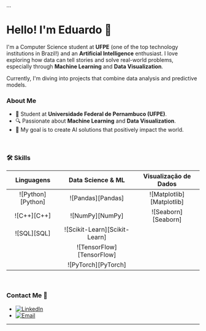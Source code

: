 ...
# Hello! I'm Eduardo 👋  

I'm a Computer Science student at **UFPE** (one of the top technology institutions in Brazil!) and an **Artificial Intelligence** enthusiast. I love exploring how data can tell stories and solve real-world problems, especially through **Machine Learning** and **Data Visualization**.  

Currently, I'm diving into projects that combine data analysis and predictive models.  


### About Me  
- 🌱 Student at **Universidade Federal de Pernambuco (UFPE)**.  
- 🔍 Passionate about **Machine Learning** and **Data Visualization**.  
- 🎯 My goal is to create AI solutions that positively impact the world.  

<br>

### 🛠️ Skills

| Linguagens      | Data Science & ML | Visualização de Dados |
| :-------------: |:-----------------:|:---------------------:|
| ![Python][Python] | ![Pandas][Pandas] | ![Matplotlib][Matplotlib] |
| ![C++][C++]       | ![NumPy][NumPy]   | ![Seaborn][Seaborn]   |
| ![SQL][SQL]       | ![Scikit-Learn][Scikit-Learn] | |
| | ![TensorFlow][TensorFlow] | |
| | ![PyTorch][PyTorch] | |

<br>



### Contact Me  💼
- [![LinkedIn](https://img.shields.io/badge/-LinkedIn-0077B5?style=flat&logo=linkedin&logoColor=white&logoWidth=20)](https://www.linkedin.com/in/eduardo-henrique-a71782338/)  
- [![Email](https://img.shields.io/badge/-Email-D14836?style=flat&logo=gmail&logoColor=white&logoWidth=20)](mailto:eduardosantana.tech@gmail.com)  

---
